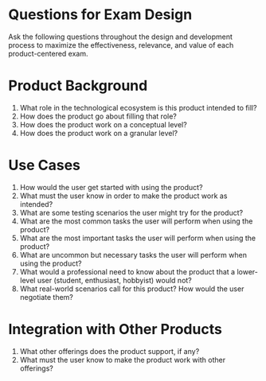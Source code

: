 # Questions for Exam Design

Ask the following questions throughout the design and development process to maximize the effectiveness, relevance, and value of each product-centered exam.


# Product Background

1. What role in the technological ecosystem is this product intended to fill?
2. How does the product go about filling that role?
3. How does the product work on a conceptual level?
4. How does the product work on a granular level?


# Use Cases

1. How would the user get started with using the product?
2. What must the user know in order to make the product work as intended?
3. What are some testing scenarios the user might try for the product?
4. What are the most common tasks the user will perform when using the product?
5. What are the most important tasks the user will perform when using the product?
6. What are uncommon but necessary tasks the user will perform when using the product?
7. What would a professional need to know about the product that a lower-level user (student, enthusiast, hobbyist) would not?
8. What real-world scenarios call for this product? How would the user negotiate them?


# Integration with Other Products

1. What other offerings does the product support, if any?
2. What must the user know to make the product work with other offerings?
